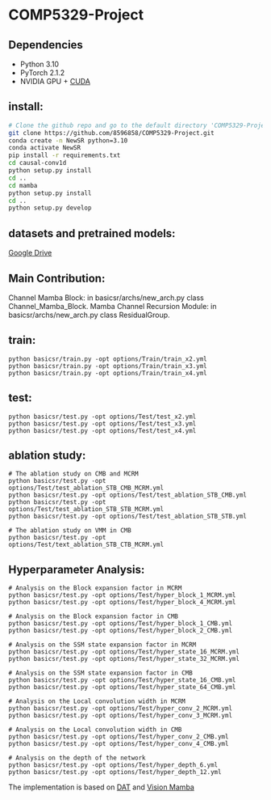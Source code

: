 # COMP5329-Project

## Dependencies

- Python 3.10
- PyTorch 2.1.2
- NVIDIA GPU + [CUDA](https://developer.nvidia.com/cuda-downloads)

## install:
```bash
# Clone the github repo and go to the default directory 'COMP5329-Project'.
git clone https://github.com/8596858/COMP5329-Project.git
conda create -n NewSR python=3.10
conda activate NewSR
pip install -r requirements.txt
cd causal-conv1d
python setup.py install
cd ..
cd mamba
python setup.py install
cd ..
python setup.py develop
```

## datasets and pretrained models:
[Google Drive](https://drive.google.com/drive/folders/19P2tB8aBen5DE8Zis_ZsGO-VglqlM80G?usp=sharing)

## Main Contribution:
Channel Mamba Block: in basicsr/archs/new_arch.py class Channel_Mamba_Block.
Mamba Channel Recursion Module: in basicsr/archs/new_arch.py class ResidualGroup.

## train:
```shell
python basicsr/train.py -opt options/Train/train_x2.yml
python basicsr/train.py -opt options/Train/train_x3.yml
python basicsr/train.py -opt options/Train/train_x4.yml
```

## test:
```shell
python basicsr/test.py -opt options/Test/test_x2.yml
python basicsr/test.py -opt options/Test/test_x3.yml
python basicsr/test.py -opt options/Test/test_x4.yml
```

## ablation study:
```shell
# The ablation study on CMB and MCRM
python basicsr/test.py -opt options/Test/test_ablation_STB_CMB_MCRM.yml
python basicsr/test.py -opt options/Test/test_ablation_STB_CMB.yml
python basicsr/test.py -opt options/Test/test_ablation_STB_STB_MCRM.yml
python basicsr/test.py -opt options/Test/test_ablation_STB_STB.yml

# The ablation study on VMM in CMB
python basicsr/test.py -opt options/Test/text_ablation_STB_CTB_MCRM.yml
```

## Hyperparameter Analysis:
```shell
# Analysis on the Block expansion factor in MCRM
python basicsr/test.py -opt options/Test/hyper_block_1_MCRM.yml
python basicsr/test.py -opt options/Test/hyper_block_4_MCRM.yml

# Analysis on the Block expansion factor in CMB
python basicsr/test.py -opt options/Test/hyper_block_1_CMB.yml
python basicsr/test.py -opt options/Test/hyper_block_2_CMB.yml

# Analysis on the SSM state expansion factor in MCRM
python basicsr/test.py -opt options/Test/hyper_state_16_MCRM.yml
python basicsr/test.py -opt options/Test/hyper_state_32_MCRM.yml

# Analysis on the SSM state expansion factor in CMB
python basicsr/test.py -opt options/Test/hyper_state_16_CMB.yml
python basicsr/test.py -opt options/Test/hyper_state_64_CMB.yml

# Analysis on the Local convolution width in MCRM
python basicsr/test.py -opt options/Test/hyper_conv_2_MCRM.yml
python basicsr/test.py -opt options/Test/hyper_conv_3_MCRM.yml

# Analysis on the Local convolution width in CMB
python basicsr/test.py -opt options/Test/hyper_conv_2_CMB.yml
python basicsr/test.py -opt options/Test/hyper_conv_4_CMB.yml

# Analysis on the depth of the network
python basicsr/test.py -opt options/Test/hyper_depth_6.yml
python basicsr/test.py -opt options/Test/hyper_depth_12.yml
```

The implementation is based on [DAT](https://github.com/zhengchen1999/DAT/tree/main?tab=readme-ov-file) and [Vision Mamba](https://github.com/hustvl/Vim/tree/main?tab=readme-ov-file)